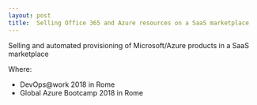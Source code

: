 ```yaml
---
layout: post
title:  Selling Office 365 and Azure resources on a SaaS marketplace
---
```


Selling and automated provisioning of Microsoft/Azure products in a SaaS marketplace

Where:
* DevOps@work 2018 in Rome
* Global Azure Bootcamp 2018 in Rome


<script async class="speakerdeck-embed" data-id="1f3862137822424d8d24e02847f742e4" data-ratio="1.33333333333333" src="//speakerdeck.com/assets/embed.js"></script>
